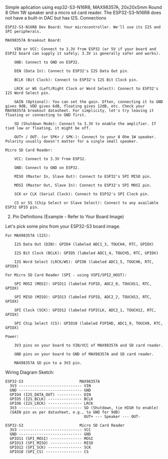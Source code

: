 Simple aplication using esp32-S3-N16R8, MAX98357A, 20x20x5mm Round 8 Ohm 1W speaker and a micro sd card reader. The ESP32-S3-N16R8 does not have a built-in DAC but has I2S.
Connections

    ESP32-S3-N16R8 Dev Board: Your microcontroller. We'll use its I2S and SPI peripherals.

    MAX98357A Breakout Board:

        VIN or VCC: Connect to 3.3V from ESP32 (or 5V if your board and ESP32 board can supply it safely; 3.3V is generally safer and works).

        GND: Connect to GND on ESP32.

        DIN (Data In): Connect to ESP32's I2S Data Out pin.

        BCLK (Bit Clock): Connect to ESP32's I2S Bit Clock pin.

        LRCK or WS (Left/Right Clock or Word Select): Connect to ESP32's I2S Word Select pin.

        GAIN (Optional): You can set the gain. Often, connecting it to GND gives 9dB, VDD gives 6dB, floating gives 12dB, etc. Check your MAX98357A breakout datasheet. For simplicity, let's try leaving it floating or connecting to GND first.

        SD (Shutdown Mode): Connect to 3.3V to enable the amplifier. If tied low or floating, it might be off.

        OUT+ / OUT- (or SPK+ / SPK-): Connect to your 8 Ohm 1W speaker. Polarity usually doesn't matter for a single small speaker.

    Micro SD Card Reader:

        VCC: Connect to 3.3V from ESP32.

        GND: Connect to GND on ESP32.

        MISO (Master In, Slave Out): Connect to ESP32's SPI MISO pin.

        MOSI (Master Out, Slave In): Connect to ESP32's SPI MOSI pin.

        SCK or CLK (Serial Clock): Connect to ESP32's SPI Clock pin.

        CS or SS (Chip Select or Slave Select): Connect to any available ESP32 GPIO pin.

2. Pin Definitions (Example - Refer to Your Board Image)

Let's pick some pins from your ESP32-S3 board image.

    For MAX98357A (I2S):

        I2S Data Out (DIN): GPIO4 (labeled ADC1_3, TOUCH4, RTC, GPIOX)

        I2S Bit Clock (BCLK): GPIO5 (labeled ADC1_4, TOUCH5, RTC, GPIOX)

        I2S Word Select (LRCK/WS): GPIO6 (labeled ADC1_5, TOUCH6, RTC, GPIOX)

    For Micro SD Card Reader (SPI - using VSPI/SPI2_HOST):

        SPI MOSI (MOSI): GPIO11 (labeled FSPID, ADC2_0, TOUCH11, RTC, GPIOX)

        SPI MISO (MISO): GPIO13 (labeled FSPIQ, ADC2_2, TOUCH13, RTC, GPIOX)

        SPI Clock (SCK): GPIO12 (labeled FSPICLK, ADC2_1, TOUCH12, RTC, GPIOX)

        SPI Chip Select (CS): GPIO10 (labeled FSPIHD, ADC1_9, TOUCH9, RTC, GPIOX)

    Power:

        3V3 pins on your board to VIN/VCC of MAX98357A and SD card reader.

        GND pins on your board to GND of MAX98357A and SD card reader.

        MAX98357A SD pin to a 3V3 pin.

Wiring Diagram Sketch:
```
ESP32-S3                         MAX98357A
  3V3 ---------------------------- VIN
  GND ---------------------------- GND
  GPIO4 (I2S_DATA_OUT) ----------- DIN
  GPIO5 (I2S_BCLK) --------------- BCLK
  GPIO6 (I2S_LRCK) --------------- LRCK
  3V3 ---------------------------- SD (Shutdown, tie HIGH to enable)
  (GAIN pin as per datasheet, e.g., to GND for 9dB)
                                   OUT+ --- Speaker --- OUT-

ESP32-S3                         Micro SD Card Reader
  3V3 ---------------------------- VCC
  GND ---------------------------- GND
  GPIO11 (SPI_MOSI) -------------- MOSI
  GPIO13 (SPI_MISO) -------------- MISO
  GPIO12 (SPI_SCK) --------------- SCK
  GPIO10 (SPI_CS) ---------------- CS
  ```